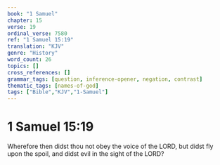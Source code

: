 ```yaml
---
book: "1 Samuel"
chapter: 15
verse: 19
ordinal_verse: 7580
ref: "1 Samuel 15:19"
translation: "KJV"
genre: "History"
word_count: 26
topics: []
cross_references: []
grammar_tags: [question, inference-opener, negation, contrast]
thematic_tags: [names-of-god]
tags: ["Bible","KJV","1-Samuel"]
---
```


# 1 Samuel 15:19

Wherefore then didst thou not obey the voice of the LORD, but didst fly upon the spoil, and didst evil in the sight of the LORD?
